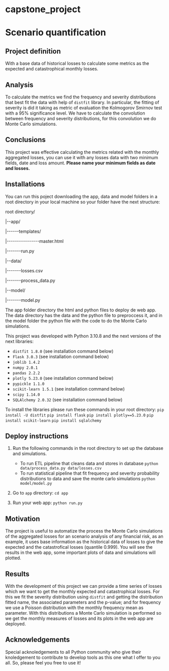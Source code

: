 # capstone_project
# Scenario quantification

## Project definition
With a base data of historical losses to calculate some metrics as the expected and catastrophical monthly losses.

## Analysis
To calculate the metrics we find the frequency and severity distributions that best fit the data with help of `distfit` library. In particular, the fitting of severity is did it taking as metric of evaluation the Kolmogorov Smirnov test with a 95% significance level. We have to calculate the convolution between frequency and severity distributions, for this convolution we do Monte Carlo simulations.

## Conclusions
This project was effective calculating the metrics related with the monthly aggregated losses, you can use it with any losses data with two minimum fields, date and loss amount. **Please name your minimum fields as date and losses.**

## Installations
You can run this poject downloading the app, data and model folders in a root directory in your local machine so your folder have the next structure:

root directory/

|--app/

|------templates/

|----------------master.html

|-------run.py

|--data/

|-------losses.csv

|-------process_data.py

|--model/

|-------model.py

The app folder directory the html and python files to deploy de web app. The data directory has the data and the python file to preproccess it, and in the model folder the python file with the code to do the Monte Carlo simulations.

This project was developed with Python 3.10.8 and the next versions of the next libraries:
* `distfit 1.8.0` (see installation command below)
* `Flask 3.0.3` (see installation command below)
* `joblib 1.4.2`
* `numpy 2.0.1`
* `pandas 2.2.2`
* `plotly 5.23.0` (see installation command below)
* `pypickle 1.1.0`
* `scikit-learn 1.5.1` (see installation command below)
* `scipy 1.14.0`
* `SQLAlchemy 2.0.32` (see installation command below)

To install the libraries please run these commands in your root directory:
``pip install -U distfit``
``pip install flask``
``pip install plotly==5.23.0``
``pip install scikit-learn``
``pip install sqlalchemy``

## Deploy instructions
1. Run the following commands in the root directory to set up the database and simulations.

    - To run ETL pipeline that cleans data and stores in database
        `python data/process_data.py data/losses.csv`
    - To run statistical pipeline that fit frequency and severity probability distributions to data and save the monte carlo simulations
        `python model/model.py`

2. Go to `app` directory: `cd app`

3. Run your web app: `python run.py`

## Motivation
The project is useful to automatize the process the Monte Carlo simulations of the aggregated losses for an scenario analysis of any financial risk, as an example, it uses base information as the historical data of losses to give the expected and the catastrofical losses (quantile 0.999). You will see the results in the web app, some important plots of data and simulations will plotted.

## Results
With the development of this project we can provide a time series of losses which we want to get the monthly expected and catastrophical losses. For this we fit the severity distribution using `distfit` and getting the distribution fitted name, the associated parameters and the p-value; and for frequency we use a Poisson distribution with the monthly frequency mean as parameter. With this distributions a Monte Carlo simulation is performed so we get the monthly measures of losses and its plots in the web app are deployed.

## Acknowledgements
Special acknoledgements to all Python community who give their knoledgement to contribute to develop tools as this one what I offer to you all. So, please feel you free to use it!
